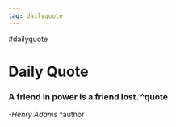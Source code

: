 ```yaml
---
tag: dailyquote
---
```


#dailyquote

# Daily Quote

### A friend in power is a friend lost. ^quote
*-Henry Adams* ^author
